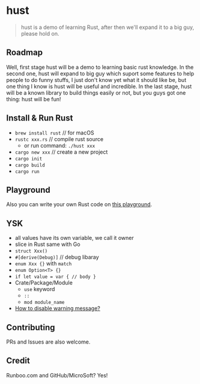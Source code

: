 # hust

> hust is a demo of learning Rust, after then we'll expand it to a big guy, please hold on.

## Roadmap

Well, first stage hust will be a demo to learning basic rust knowledge. In the second one, hust will expand to big guy which suport some features to help people to do funny stuffs, I just don't know yet what it should like be, but one thing I know is hust will be useful and incredible. In the last stage, hust will be a known library to build things easily or not, but you guys got one thing: hust will be fun!


## Install & Run Rust

- `brew install rust` // for macOS
- `rustc xxx.rs` // compile rust source
    - or run command: `./hust xxx`
- `cargo new xxx` // create a new project
- `cargo init` 
- `cargo build`
- `cargo run`


## Playground

Also you can write your own Rust code on [this playground](https://play.rust-lang.org).

## YSK

- all values have its own variable, we call it owner
- slice in Rust same with Go
- `struct Xxx()`
- `#[derive(Debug)]` // debug libaray
- `enum Xxx {}` with `match`
- `enum Option<T> {}`
- `if let value = var { // body }`
- Crate/Package/Module
    - `use` keyword
    - `::`
    - `mod module_name`
- [How to disable warning message?](https://stackoverflow.com/questions/25877285/how-to-disable-unused-code-warnings-in-rust)

## Contributing

PRs and Issues are also welcome.

## Credit

Runboo.com and GitHub/MicroSoft? Yes!

